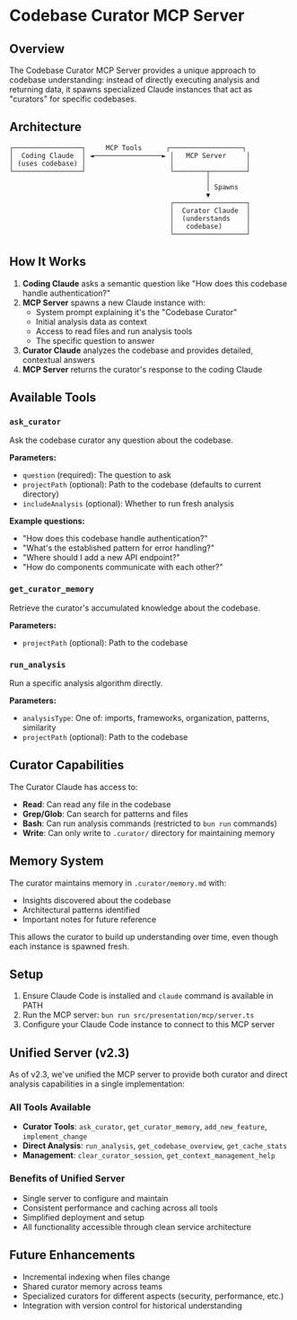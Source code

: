 # Codebase Curator MCP Server

## Overview

The Codebase Curator MCP Server provides a unique approach to codebase understanding: instead of directly executing analysis and returning data, it spawns specialized Claude instances that act as "curators" for specific codebases.

## Architecture

```
┌─────────────────┐     MCP Tools      ┌──────────────────┐
│  Coding Claude  │ ◄─────────────────► │   MCP Server     │
│ (uses codebase) │                     │                  │
└─────────────────┘                     └────────┬─────────┘
                                                 │
                                                 │ Spawns
                                                 ▼
                                        ┌──────────────────┐
                                        │  Curator Claude  │
                                        │  (understands    │
                                        │   codebase)      │
                                        └──────────────────┘
```

## How It Works

1. **Coding Claude** asks a semantic question like "How does this codebase handle authentication?"
2. **MCP Server** spawns a new Claude instance with:
   - System prompt explaining it's the "Codebase Curator"
   - Initial analysis data as context
   - Access to read files and run analysis tools
   - The specific question to answer
3. **Curator Claude** analyzes the codebase and provides detailed, contextual answers
4. **MCP Server** returns the curator's response to the coding Claude

## Available Tools

### `ask_curator`
Ask the codebase curator any question about the codebase.

**Parameters:**
- `question` (required): The question to ask
- `projectPath` (optional): Path to the codebase (defaults to current directory)
- `includeAnalysis` (optional): Whether to run fresh analysis

**Example questions:**
- "How does this codebase handle authentication?"
- "What's the established pattern for error handling?"
- "Where should I add a new API endpoint?"
- "How do components communicate with each other?"

### `get_curator_memory`
Retrieve the curator's accumulated knowledge about the codebase.

**Parameters:**
- `projectPath` (optional): Path to the codebase

### `run_analysis`
Run a specific analysis algorithm directly.

**Parameters:**
- `analysisType`: One of: imports, frameworks, organization, patterns, similarity
- `projectPath` (optional): Path to the codebase

## Curator Capabilities

The Curator Claude has access to:
- **Read**: Can read any file in the codebase
- **Grep/Glob**: Can search for patterns and files
- **Bash**: Can run analysis commands (restricted to `bun run` commands)
- **Write**: Can only write to `.curator/` directory for maintaining memory

## Memory System

The curator maintains memory in `.curator/memory.md` with:
- Insights discovered about the codebase
- Architectural patterns identified
- Important notes for future reference

This allows the curator to build up understanding over time, even though each instance is spawned fresh.

## Setup

1. Ensure Claude Code is installed and `claude` command is available in PATH
2. Run the MCP server: `bun run src/presentation/mcp/server.ts`
3. Configure your Claude Code instance to connect to this MCP server

## Unified Server (v2.3)

As of v2.3, we've unified the MCP server to provide both curator and direct analysis capabilities in a single implementation:

### All Tools Available
- **Curator Tools**: `ask_curator`, `get_curator_memory`, `add_new_feature`, `implement_change`
- **Direct Analysis**: `run_analysis`, `get_codebase_overview`, `get_cache_stats`
- **Management**: `clear_curator_session`, `get_context_management_help`

### Benefits of Unified Server
- Single server to configure and maintain
- Consistent performance and caching across all tools
- Simplified deployment and setup
- All functionality accessible through clean service architecture

## Future Enhancements

- Incremental indexing when files change
- Shared curator memory across teams
- Specialized curators for different aspects (security, performance, etc.)
- Integration with version control for historical understanding